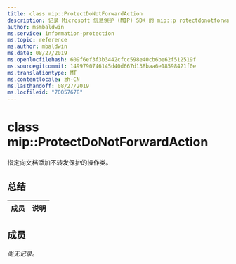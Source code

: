 ```yaml
---
title: class mip::ProtectDoNotForwardAction
description: 记录 Microsoft 信息保护 (MIP) SDK 的 mip::p rotectdonotforwardaction 类。
author: msmbaldwin
ms.service: information-protection
ms.topic: reference
ms.author: mbaldwin
ms.date: 08/27/2019
ms.openlocfilehash: 609f6ef3f3b3442cfcc598e40cb6be62f512519f
ms.sourcegitcommit: 1499790746145d40d667d138baa6e18598421f0e
ms.translationtype: MT
ms.contentlocale: zh-CN
ms.lasthandoff: 08/27/2019
ms.locfileid: "70057678"
---
```

# <a name="class-mipprotectdonotforwardaction"></a>class mip::ProtectDoNotForwardAction 
指定向文档添加不转发保护的操作类。
  
## <a name="summary"></a>总结
 成员                        | 说明                                
--------------------------------|---------------------------------------------
  
## <a name="members"></a>成员
_尚无记录。_

